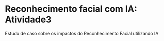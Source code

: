 # Reconhecimento facial com IA: Atividade3
Estudo de caso sobre os impactos do Reconhecimento Facial utilizando IA
